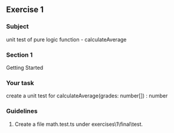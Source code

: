 <h2>Exercise 1</h2>

<h3>Subject</h3> 
unit test of pure logic function - calculateAverage

<h3>Section 1 </h3>
Getting Started

<h3>Your task</h3>
create a unit test for calculateAverage(grades: number[]) : number

<h3>Guidelines</h3>
<ol>
<li>Create a file math.test.ts under exercises\1\final\test.</li>
</ol>
